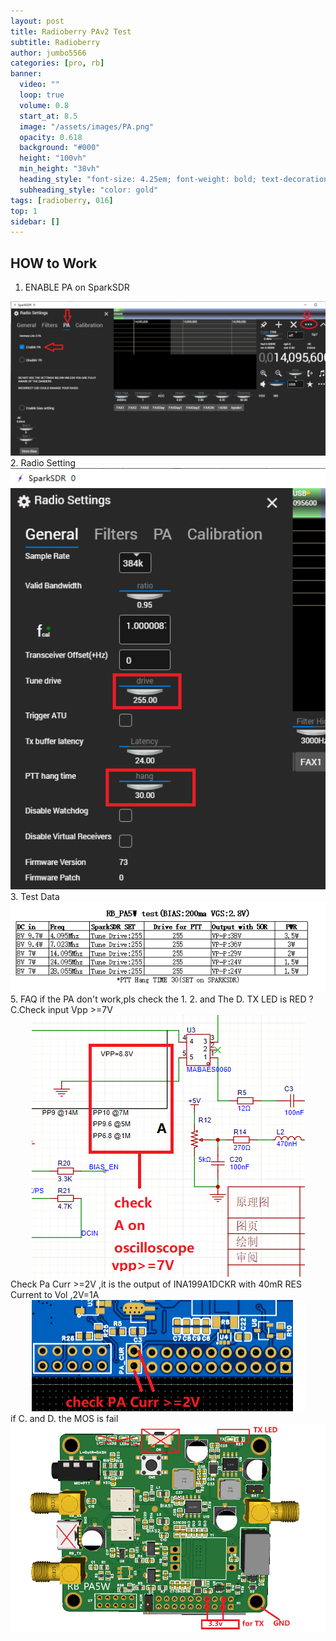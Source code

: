 ```yaml
---
layout: post
title: Radioberry PAv2 Test
subtitle: Radioberry
author: jumbo5566
categories: [pro, rb]
banner:
  video: ""
  loop: true
  volume: 0.8
  start_at: 8.5
  image: "/assets/images/PA.png"
  opacity: 0.618
  background: "#000"
  height: "100vh"
  min_height: "38vh"
  heading_style: "font-size: 4.25em; font-weight: bold; text-decoration: underline"
  subheading_style: "color: gold"
tags: [radioberry, 016]
top: 1
sidebar: []
---
```

## HOW to Work
 1. ENABLE PA on SparkSDR
<div align='center'>
<img src="/assets/images/ENABLE_PA.png" width="600">
</div>
 2. Radio Setting
 <div align='center'>
<img src="/assets/images/ENABLE_PA1.png" width="600">
</div>
 3. Test Data
  <div align='center'>
<img src="/assets/images/RB_PA.png" width="600">
</div>
 5. FAQ
 if the PA don't work,pls check the 1. 2. and The D. TX LED is RED ? 
 C.Check input Vpp >=7V 
<div align='center'>
<img src="/assets/images/A.png">
</div>
Check Pa Curr >=2V ,it is the output of INA199A1DCKR with 40mR RES Current to Vol ,2V=1A
<div align='center'>
<img src="/assets/images/B.png" >
</div>
if  C. and D. the MOS is fail

<div align='center'>
<img src="/assets/images/PA.png" >
</div>
